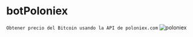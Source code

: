# botPoloniex
`Obtener precio del Bitcoin usando la API de poloniex.com`
![poloniex](https://poloniex.com/)
